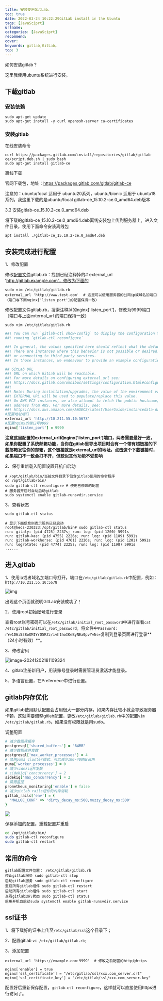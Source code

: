 ```yaml
---
title: 安装使用GitLab。
toc: true
date: 2022-03-24 10:22:29GitLab install in the Ubuntu
tags: [JavaSciprt]
urlname:
categories: [JavaSciprt]
recommend:
cover:
keywords: gitlab,GitLab。
top: 3
---
```


如何安装gitlab？
<!-- more -->
这里我使用ubuntu系统进行安装。

## 下载gitlab

### 安装依赖

```shell
sudo apt-get update
sudo apt-get install -y curl openssh-server ca-certificates
```

### 安装gitlab

在线安装命令

```shell
curl https://packages.gitlab.com/install/repositories/gitlab/gitlab-ce/script.deb.sh | sudo bash
sudo apt-get install gitlab-ce
```

离线下载

官网下载包，地址：https://packages.gitlab.com/gitlab/gitlab-ce

注意的：ubuntu/focal 适用于 ubuntu20系列，ubuntu/bionic 适用于 ubuntu18 系列，我这里下载的是ubuntu/focal  gitlab-ce_15.10.2-ce.0_amd64.deb版本

3.3 安装gitlab-ce_15.10.2-ce.0_amd64.deb

将下载的gitlab-ce_15.10.2-ce.0_amd64.deb离线安装包上传到服务器上，进入文件目录，使用下面命令安装离线包
```shell
apt install ./gitlab-ce_15.10.2-ce.0_amd64.deb
```

## **安装完成进行配置** 

1、修改配置

修改[配置文件](https://so.csdn.net/so/search?q=配置文件&spm=1001.2101.3001.7020)gitlab.rb：找到已经注释掉的# external_url 'http://gitlab.example.com'，修改为下面的

```shell
sudo vim /etc/gitlab/gitlab.rb
external_url 'http://www.test.com'  # 这里可以使用服务器的公网ip或域名加端口（端口与下面nginx['listen_port']的配置保持一致）
```

修改配置文件gitlab.rb，搜索注释掉的nginx['listen_port']，修改为9999端口（端口与上面external_url 的端口保持一致）

```shell
sudo vim /etc/gitlab/gitlab.rb
```

```rb
##! You can run `gitlab-ctl show-config` to display the configuration that will be generated by
##! running `gitlab-ctl reconfigure`

##! In general, the values specified here should reflect what the default value of the attribute will be.
##! There are instances where this behavior is not possible or desired. For example, when providing passwords,
##! or connecting to third party services.
##! In those instances, we endeavour to provide an example configuration.

## GitLab URL
##! URL on which GitLab will be reachable.
##! For more details on configuring external_url see:
##! https://docs.gitlab.com/omnibus/settings/configuration.html#configuring-the-external-url-for-gitlab
##!
##! Note: During installation/upgrades, the value of the environment variable
##! EXTERNAL_URL will be used to populate/replace this value.
##! On AWS EC2 instances, we also attempt to fetch the public hostname/IP
##! address from AWS. For more details, see:
##! https://docs.aws.amazon.com/AWSEC2/latest/UserGuide/instancedata-data-retrieval.html
#配置地址端口
external_url 'http://10.211.55.10:5678'
#配置nginx的端口号9999
nginx['listen_port'] = 9999
```

**注意这里配置的external_url和nginx['listen_port']端口，两者需要最好一致，如果你配置了系统邮箱功能，当你在gitlab里导出项目时会有一个带有超链接的下载邮箱发往你的邮箱，这个链接就是external_url的地址。点击这个下载链接时，如果端口不一致会打不开，但貌似其他功能不受影响**

2、保存重新载入配置设置开机自启动

```shell
# /opt/gitlab/bin/当前文件目录下包含gitlab使用的命令程序
cd /opt/gitlab/bin/ 
sudo gitlab-ctl reconfigure # 使用已修改的配置
# 服务器开启时自动启动gitlab
sudo systemctl enable gitlab-runsvdir.service
```

3、查看状态

```shell
sudo gitlab-ctl status

# 显示下面信息则表示服务已经启动
root@hecs-230323:/opt/gitlab/bin# sudo gitlab-ctl status
run: gitaly: (pid 4725) 2237s; run: log: (pid 1200) 5991s
run: gitlab-kas: (pid 4755) 2226s; run: log: (pid 1189) 5991s
run: gitlab-workhorse: (pid 4761) 2226s; run: log: (pid 1201) 5991s
run: logrotate: (pid 4774) 2225s; run: log: (pid 1198) 5991s
......
```

## 进入gitlab

1、使用ip或者域名加端口号打开，端口在`/etc/gitlab/gitlab.rb`中配置，例如：`http://10.211.55.10:5678`

![img](/images/gitlab-login.png)

出现这个页面就说明GitLab安装成功了！

2、使用root初始账号进行登录

查看root账号密码可以在`/etc/gitlab/initial_root_password`中进行查看`cat /etc/gitlab/initial_root_password`，将文件中`Password: rYw1D6i538oQMIYrO5RZz/ivh1hoIKeByNEa0pvYvNs=`复制到登录页面进行登录**（24小时有效）**。

3、修改密码

![image-20241202181109324](/images/update-account.png)

4、gitlab注册新用户，用该账号登录时需要管理员激活才能登录。

5、多语言设置，在Prefernece中进行设置。

## gitlab内存优化

如果gitlab使用默认配置会占用很大一部分内存，如果内存比较小就会导致服务器卡顿，这就需要调整gitlab配置，更改`/etc/gitlab/gitlab.rb`中的配置`vim /etc/gitlab/gitlab.rb`，如果没有权限就是用sudo。

调整配置

```rb
# 减少数据库缓存
postgresql['shared_buffers'] = "64MB"
# 减少数据库并发数
postgresql['max_worker_processes'] = 4
# 禁用puma cluster模式，可以减少100-400MB占用
puma['worker_processes'] = 0
# 减少sidekiq并发数
# sidekiq['concurrency'] = 2
sidekiq['max_concurrency'] = 2
# 禁用监控
prometheus_monitoring['enable'] = false
# 减少gitlab_rails组件的内存消耗
gitlab_rails['env'] = {
  'MALLOC_CONF' => 'dirty_decay_ms:500,muzzy_decay_ms:500'
}
```

![](/images/gitlab-config.png)

保存添加的配置，重载配置并重启

```sh
cd /opt/gitlab/bin/
sudo gitlab-ctl reconfigure
sudo gitlab-ctl restart
```

## 常用的命令

```
gitlab配置文件位置： /etc/gitlab/gitlab.rb
停止gitlab服务 sudo gitlab-ctl stop ​
启动gitlab服务 sudo gitlab-ctl reconfigure ​
重启所有gitlab组件 sudo gitlab-ctl restart ​
启动所有gitlab组件 sudo gitlab-ctl start
查看gitlab运行状态 sudo gitlab-ctl status
启用开机自启动sudo systemctl enable gitlab-runsvdir.service
```

## ssl证书

1、将下载好的证书上传至`/etc/gitlab/ssl`这个目录下；

2、配置gitlab `vi /etc/gitlab/gitlab.rb`;

3、添加配置

```
external_url 'https://example.com:9999'  # 修改之前配置的http为https

nginx['enable'] = true
nginx['ssl_certificate'] = "/etc/gitlab/ssl/xxx.com_server.crt"
nginx['ssl_certificate_key'] = "/etc/gitlab/ssl/xxx.com_server.key"
```

配置好后重新保存配置，`gitlab-ctl reconfigure`，这样就可以直接使用https进行访问了。

